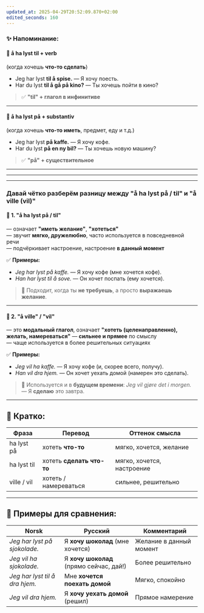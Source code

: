 ```yaml
---
updated_at: 2025-04-29T20:52:09.870+02:00
edited_seconds: 160
---
```

### ✨ Напоминание:

#### 🔹 **å ha lyst til + verb**
(когда хочешь **что-то сделать**)
- Jeg har lyst **til å spise.** — Я хочу поесть.    
- Har du lyst **til å gå på kino?** — Ты хочешь пойти в кино?    

> ✅ **"til" + глагол в инфинитиве**

---
#### 🔹 **å ha lyst på + substantiv**
(когда хочешь **что-то иметь**, предмет, еду и т.д.)
- Jeg har lyst **på kaffe.** — Я хочу кофе.    
- Har du lyst **på en ny bil?** — Ты хочешь новую машину?    

> ✅ **"på" + существительное**

***
***
***

### Давай чётко разберём разницу между **"å ha lyst på / til"** и **"å ville (vil)"**

#### 📌 1. **"å ha lyst på / til"**

— означает **"иметь желание"**, **"хотеться"**  
— звучит **мягко, дружелюбно**, часто используется в повседневной речи  
— подчёркивает настроение, настроение **в данный момент**

✅ **Примеры:**
- _Jeg har lyst på kaffe._ — Я хочу кофе (мне хочется кофе).    
- _Han har lyst til å sove._ — Он хочет поспать (ему хочется).    

> 📌 Подходит, когда ты **не требуешь**, а просто **выражаешь желание**.

---

#### 📌 2. **"å ville" / "vil"**

— это **модальный глагол**, означает **"хотеть (целенаправленно), желать, намереваться"**
— **сильнее и прямее** по смыслу  
— чаще используется в более решительных ситуациях

✅ **Примеры:**
- _Jeg vil ha kaffe._ — Я хочу кофе (и, скорее всего, получу).    
- _Han vil dra hjem._ — Он хочет уехать домой (намерен это сделать).    

> 📌 Используется и в **будущем времени**: _Jeg vil gjøre det i morgen._ — Я **сделаю** это завтра.

---

## 🧠 Кратко:

|Фраза|Перевод|Оттенок смысла|
|---|---|---|
|ha lyst på|хотеть **что-то**|мягко, хочется, желание|
|ha lyst til|хотеть **сделать что-то**|мягко, хочется, настроение|
|ville / vil|хотеть / намереваться|сильнее, решительно|

---

## 🔁 Примеры для сравнения:

|Norsk|Русский|Комментарий|
|---|---|---|
|_Jeg har lyst på sjokolade._|Я **хочу шоколад** (мне хочется)|Желание в данный момент|
|_Jeg vil ha sjokolade._|Я **хочу шоколад** (прямо сейчас, дай!)|Более решительно|
|_Jeg har lyst til å dra hjem._|Мне **хочется поехать домой**|Мягко, спокойно|
|_Jeg vil dra hjem._|Я **хочу уехать домой** (решил)|Прямое намерение|
